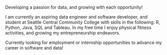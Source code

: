 Developing a passion for data, and growing with each opportunity!

I am currently an aspiring data engineer and software developer, and student at Seattle Central Community College with skills in the following: 
R, Python, Java, SQL and Tableau. In my free time I enjoy physical fitness activities, and growing my entrepreneurship endeavors. 

Currently looking for employment or internship opportunities to advance my career in software and data!

